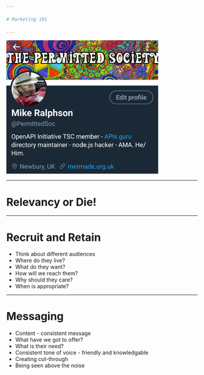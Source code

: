```yaml
---

# Marketing 101

---
```


![bio](images/twitter-bio.jpg)

---

# Relevancy or Die!

---

# Recruit and Retain

* Think about different audiences
* Where do they live?
* What do they want?
* How will we reach them?
* Why should they care?
* When is appropriate?

---

# Messaging

* Content - consistent message
* What have we got to offer?
* What is their need?
* Consistent tone of voice - friendly and knowledgable
* Creating cut-through
* Being seen above the noise
